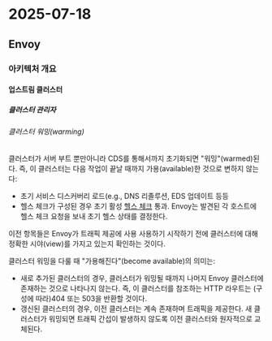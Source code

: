 # 2025-07-18

## Envoy

### 아키텍처 개요

#### 업스트림 클러스터

##### 클러스터 관리자

###### 클러스터 워밍(warming)

클러스터가 서버 부트 뿐만아니라 CDS를 통해서까지 초기화되면 "워밍"(warmed)된다. 즉, 이 클러스터는 다음 작업이 끝날 때까지 가용(available)한 것으로 변하지 않는다:

* 초기 서비스 디스커버리 로드(e.g., DNS 리졸루션, EDS 업데이트 등등
* 헬스 체크가 구성된 경우 초기 활성 [헬스 체크][arch-upstream-clusters-health-checking] 통과. Envoy는 발견된 각 호스트에 헬스 체크 요청을 보내 초기 헬스 상태를 결정한다.

이전 항목들은 Envoy가 트래픽 제공에 사용 사용하기 시작하기 전에 클러스터에 대해 정확한 시야(view)를 가지고 있는지 확인하는 것이다.

클러스터 워밍을 다룰 때 "가용해진다"(become available)의 의미는:

* 새로 추가된 클러스터의 경우, 클러스터가 워밍될 때까지 나머지 Envoy 클러스터에 존재하는 것으로 나타나지 않는다. 즉, 이 클러스터를 참조하는 HTTP 라우트는 (구성에 따라)404 또는 503을 반환할 것이다.
* 갱신된 클러스터의 경우, 이전 클러스터는 계속 존재하며 트래픽을 제공한다. 새 클러스터가 워밍되면 트래픽 간섭이 발생하지 않도록 이전 클러스터와 원자적으로 교체된다.

[arch-upstream-clusters-health-checking]: https://www.envoyproxy.io/docs/envoy/latest/intro/arch_overview/upstream/health_checking#arch-overview-health-checking